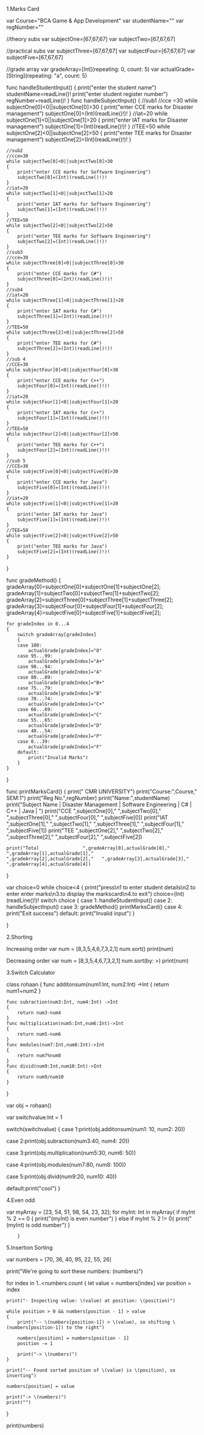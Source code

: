 1.Marks Card


var Course="BCA Game & App Development"
var studentName=""
var regNumber=""

//theory subs
var subjectOne=[67,67,67]
var subjectTwo=[67,67,67]


//practical subs
var subjectThree=[67,67,67]
var subjectFour=[67,67,67]
var subjectFive=[67,67,67]

//grade array
var gradeArray=[Int](repeating: 0, count: 5)
var actualGrade=[String](repeating: "a", count: 5)



func handleStudentInput()
{
    print("enter the student name")
    studentName=readLine()!
    print("enter student register number")
    regNumber=readLine()!
}
func handleSubjectInput()
{
    //sub1
    //cce =30
    while subjectOne[0]<0||subjectOne[0]>30
    {
        print("enter CCE marks for Disaster management")
        subjectOne[0]=(Int)(readLine()!)!
    }
    //iat=20
    while subjectOne[1]<0||subjectOne[1]>20
    {
        print("enter IAT marks for Disaster management")
        subjectOne[1]=(Int)(readLine()!)!
    }
    //TEE=50
    while subjectOne[2]<0||subjectOne[2]>50
    {
        print("enter TEE marks for Disaster management")
        subjectOne[2]=(Int)(readLine()!)!
    }
    
    //sub2
    //cce=30
    while subjectTwo[0]<0||subjectTwo[0]>30
    {
        print("enter CCE marks for Software Engineering")
        subjectTwo[0]=(Int)(readLine()!)!
    }
    //iat=20
    while subjectTwo[1]<0||subjectTwo[1]>20
    {
        print("enter IAT marks for Software Engineering")
        subjectTwo[1]=(Int)(readLine()!)!
    }
    //TEE=50
    while subjectTwo[2]<0||subjectTwo[2]>50
    {
        print("enter TEE marks for Software Engineering")
        subjectTwo[2]=(Int)(readLine()!)!
    }
    //sub3
    //cce=30
    while subjectThree[0]<0||subjectThree[0]>30
    {
        print("enter CCE marks for C#")
        subjectThree[0]=(Int)(readLine()!)!
    }
    //sub4
    //iat=20
    while subjectThree[1]<0||subjectThree[1]>20
    {
        print("enter IAT marks for C#")
        subjectThree[1]=(Int)(readLine()!)!
    }
    //TEE=50
    while subjectThree[2]<0||subjectThree[2]>50
    {
        print("enter TEE marks for C#")
        subjectThree[2]=(Int)(readLine()!)!
    }
    //sub 4
    //CCE=30
    while subjectFour[0]<0||subjectFour[0]>30
    {
        print("enter CCE marks for C++")
        subjectFour[0]=(Int)(readLine()!)!
    }
    //iat=20
    while subjectFour[1]<0||subjectFour[1]>20
    {
        print("enter IAT marks for C++")
        subjectFour[1]=(Int)(readLine()!)!
    }
    //TEE=50
    while subjectFour[2]<0||subjectFour[2]>50
    {
        print("enter TEE marks for C++")
        subjectFour[2]=(Int)(readLine()!)!
    }
    //sub 5
    //CCE=30
    while subjectFive[0]<0||subjectFive[0]>30
    {
        print("enter CCE marks for Java")
        subjectFive[0]=(Int)(readLine()!)!
    }
    //iat=20
    while subjectFive[1]<0||subjectFive[1]>20
    {
        print("enter IAT marks for Java")
        subjectFive[1]=(Int)(readLine()!)!
    }
    //TEE=50
    while subjectFive[2]<0||subjectFive[2]>50
    {
        print("enter TEE marks for Java")
        subjectFive[2]=(Int)(readLine()!)!
    }
}

func gradeMethod()
{
    gradeArray[0]=subjectOne[0]+subjectOne[1]+subjectOne[2];
    gradeArray[1]=subjectTwo[0]+subjectTwo[1]+subjectTwo[2];
    gradeArray[2]=subjectThree[0]+subjectThree[1]+subjectThree[2];
    gradeArray[3]=subjectFour[0]+subjectFour[1]+subjectFour[2];
    gradeArray[4]=subjectFive[0]+subjectFive[1]+subjectFive[2];
    
    for gradeIndex in 0...4
    {
        switch gradeArray[gradeIndex]
        {
        case 100:
            actualGrade[gradeIndex]="O"
        case 95...99:
            actualGrade[gradeIndex]="A+"
        case 90...94:
            actualGrade[gradeIndex]="A"
        case 80...89:
            actualGrade[gradeIndex]="B+"
        case 75...79:
            actualGrade[gradeIndex]="B"
        case 70...74:
            actualGrade[gradeIndex]="C+"
        case 66...69:
            actualGrade[gradeIndex]="C"
        case 55...65:
            actualGrade[gradeIndex]="D"
        case 40...54:
            actualGrade[gradeIndex]="P"
        case 0...39:
            actualGrade[gradeIndex]="F"
        default:
            print("Invalid Marks")
        }
    }
}

func printMarksCard()
{
    print("                      CMR UNIVERSITY")
    print("Course:",Course,"                 SEM:1")
    print("Reg No.",regNumber)
    print("Name:",studentName)
    print("Subject Name | Disaster Management |  Software Engineering |    C#    |   C++   | Java | ")
    print("CCE                   ",subjectOne[0],"                   ",subjectTwo[0],"              ",subjectThree[0],"      ",subjectFour[0],"    ",subjectFive[0])
    print("IAT                   ",subjectOne[1],"                   ",subjectTwo[1],"              ",subjectThree[1],"      ",subjectFour[1],"    ",subjectFive[1])
    print("TEE                   ",subjectOne[2],"                   ",subjectTwo[2],"              ",subjectThree[2],"      ",subjectFour[2],"    ",subjectFive[2])
    
    print("Total                ",gradeArray[0],actualGrade[0],"                ",gradeArray[1],actualGrade[1],"           ",gradeArray[2],actualGrade[2],"   ",gradeArray[3],actualGrade[3]," ",gradeArray[4],actualGrade[4])
}

var choice=0
while choice<4
{
    print("press\n1 to enter student details\n2.to enter enter marks\n3.to display the markscard\n4.to exit")
    choice=(Int)(readLine()!)!
    switch  choice
    {
    case 1:
        handleStudentInput()
    case 2:
        handleSubjectInput()
    case 3:
        gradeMethod()
        printMarksCard()
    case 4:
        print("Exit success")
    default:
        print("Invalid input")
    }
    
}




2.Shorting


Increasing order
var num = [8,3,5,4,6,7,3,2,1]
num.sort()
print(num)

Decreasing order
var num = [8,3,5,4,6,7,3,2,1]
num.sort(by: >)
print(num)



3.Switch Calculator


class rohaan
{
    func additonsum(num1:Int, num2:Int) ->Int
    {
        return num1+num2
    }
    
    func subraction(num3:Int, num4:Int) ->Int
    {
        return num3-num4
    }
    func multiplication(num5:Int,num6:Int)->Int
    {
        return num5-num6
    }
    func modules(num7:Int,num8:Int)->Int
    {
        return num7%num8
    }
    func divid(num9:Int,num10:Int)->Int
    {
        return num9/num10
    }
    
}

var obj = rohaan()

var switchvalue:Int = 1

switch(switchvalue)
{
case 1:print(obj.additonsum(num1: 10, num2: 20))

case 2:print(obj.subraction(num3:40, num4: 20))

case 3:print(obj.multiplication(num5:30, num6: 50))

case 4:print(obj.modules(num7:80, num8: 100))

case 5:print(obj.divid(num9:20, num10: 40))
    
default:print("cool")
}


4.Even odd


var myArray = [23, 54, 51, 98, 54, 23, 32];
        for myInt: Int in myArray{
            if myInt % 2 == 0 {
                print("\(myInt) is even number")
            } else if myInt % 2 != 0{
                print("\(myInt) is odd number")
            }
             
        }


5.Insertion Sorting


var numbers = [70, 36, 40, 95, 22, 55, 26]

print("We're going to sort these numbers: \(numbers)")

for index in 1..<numbers.count
{
    let value = numbers[index]
    var position = index

    print("- Inspecting value: \(value) at position: \(position)")

    while position > 0 && numbers[position - 1] > value
    {
        print("-- \(numbers[position-1]) > \(value), so shifting \(numbers[position-1]) to the right")

        numbers[position] = numbers[position - 1]
        position -= 1
 
        print("-> \(numbers)")
    }

    print("-- Found sorted position of \(value) is \(position), so inserting")

    numbers[position] = value

    print("-> \(numbers)")
    print("")
}

print(numbers)
